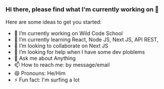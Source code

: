 ### Hi there, please find what I'm currently working on 👋

Here are some ideas to get you started:

- 🔭 I’m currently working on Wild Code School
- 🌱 I’m currently learning React, Node JS, Next JS, API REST, 
- 👯 I’m looking to collaborate on Next JS
- 🤔 I’m looking for help when I have some dev ploblems
- 💬 Ask me about Anything
- 📫 How to reach me: by message/email
- 😄 Pronouns: He/Him
- ⚡ Fun fact: I'm surfing a lot
